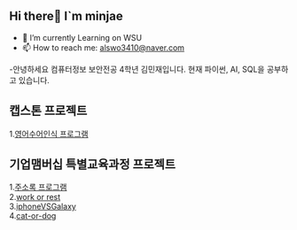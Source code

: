 ## Hi there👋 I`m minjae 



- 🔭 I’m currently Learning on WSU
- 📫 How to reach me: <alswo3410@naver.com>
  
-안녕하세요 컴퓨터정보 보안전공 4학년 김민재입니다. 현재 파이썬, AI, SQL을 공부하고 있습니다.

## 캡스톤 프로젝트
1.[영어수어인식 프로그램](https://github.com/alswo3410/HandSign)


## 기업맴버십 특별교육과정 프로젝트
1.[주소록 프로그램](https://github.com/alswo3410/addbook)  
2.[work or rest](https://github.com/alswo3410/Work-or-Rest.io)  
3.[iphoneVSGalaxy](https://github.com/alswo3410/iphoneVSGalaxy)  
4.[cat-or-dog](https://github.com/alswo3410/cat-or-dog)  



